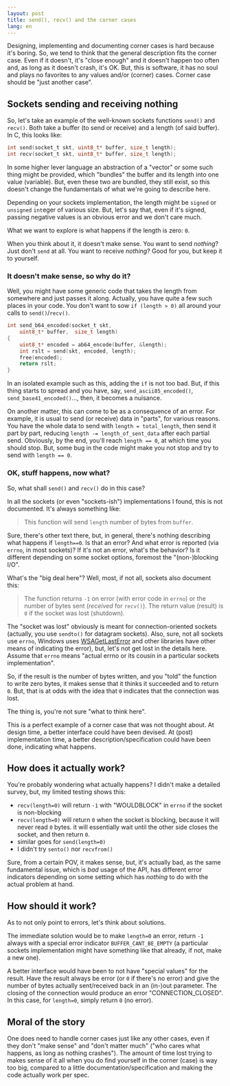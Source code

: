 ```yaml
---
layout: post
title: send(), recv() and the corner cases
lang: en
---
```


Designing, implementing and documenting corner cases is hard because
it's boring.  So, we tend to think that the general description fits
the corner case.  Even if it doesn't, it's "close enough" and it
doesn't happen too often and, as long as it doesn't crash, it's OK.
But, this is software, it has no soul and plays no favorites to any
values and/or (corner) cases.  Corner case should be "just another
case".

## Sockets sending and receiving nothing

So, let's take an example of the well-known sockets functions `send()`
and `recv()`.  Both take a buffer (to send or receive) and a length
(of said buffer). In C, this looks like:

```c
int send(socket_t skt, uint8_t* buffer, size_t length);
int recv(socket_t skt, uint8_t* buffer, size_t length);

```

In some higher lever language an abstraction of a "vector" or some
such thing might be provided, which "bundles" the buffer and its
length into one value (variable). But, even these two are bundled,
they still exist, so this doesn't change the fundamentals of what
we're going to describe here.

Depending on your sockets implementation, the length might be `signed`
or `unsigned` `int`eger of various size. But, let's say that, even if
it's signed, passing negative values is an obvious error and we don't
care much.

What we want to explore is what happens if the length is zero: `0`.

When you think about it, it doesn't make sense. You want to send
_nothing_? Just don't `send` at all.  You want to receive _nothing_?
Good for you, but keep it to yourself.

### It doesn't make sense, so why do it?

Well, you might have some generic code that takes the length from
somewhere and just passes it along. Actually, you have quite a few
such places in your code.  You don't want to sow `if (length > 0)` all
around your calls to `send()`/`recv()`.

```c
int send_b64_encoded(socket_t skt, 
    uint8_t* buffer,  size_t length)
{
    uint8_t* encoded = ab64_encode(buffer, &length);
    int rslt = send(skt, encoded, length);
    free(encoded);
    return rslt;
}
```

In an isolated example such as this, adding the `if` is not too bad.
But, if this thing starts to spread and you have, say,
`send_ascii85_encoded()`, `send_base41_encoded()`..., then, it becomes
a nuisance.

On another matter, this can come to be as a consequence of an error.
For example, it is usual to send (or receive) data in "parts", for
various reasons. You have the whole data to send with `length =
total_length`, then send it part by part, reducing `length -=
length_of_sent_data` after each partial send. Obviously, by the end,
you'll reach `length == 0`, at which time you should stop. But, some
bug in the code might make you not stop and try to send with `length
== 0`.

### OK, stuff happens, now what?

So, what shall `send()` and `recv()` do in this case?

In all the sockets (or even "sockets-ish") implementations I found,
this is not documented.  It's always something like:

> This function will send `length` number of bytes from `buffer`.

Sure, there's other text there, but, in general, there's nothing
describing what happens if `length==0`.  Is that an error? And what
error is reported (via `errno`, in most sockets)? If it's not an
error, what's the behavior? Is it different depending on some socket
options, foremost the "(non-)blocking I/O".

What's the "big deal here"? Well, most, if not all, sockets also
document this:

> The function returns `-1` on error (with error code in `errno`) or
> the number of bytes sent (_received_ for `recv()`).  The return
> value (result) is `0` if the socket was lost (shutdown).

The "socket was lost" obviously is meant for connection-oriented
sockets (actually, you use `sendto()` for datagram sockets). Also,
sure, not all sockets use `errno`, Windows uses
[WSAGetLastError](https://msdn.microsoft.com/en-us/library/windows/desktop/ms741580(v=vs.85).aspx)
and other libraries have other means of indicating the error), but,
let's not get lost in the details here. Assume that `errno` means
"actual errno or its cousin in a particular sockets implementation".

So, if the result is the number of bytes written, and you "told" the
function to write zero bytes, it makes sense that it thinks it
succeeded and to return `0`. But, that is at odds with the idea that
`0` indicates that the connection was lost.

The thing is, you're not sure "what to think here".

This is a perfect example of a corner case that was not thought
about. At design time, a better interface could have been devised. At
(post) implementation time, a better description/specification could
have been done, indicating what happens.

## How does it actually work?

You're probably wondering what actually happens? I didn't make a
detailed survey, but, my limited testing shows this:

* `recv(length=0)` will return `-1` with "WOULDBLOCK" in `errno` if the socket is non-blocking
* `recv(length=0)` will return `0` when the socket is blocking, because it will never read `0` bytes.
  it will essentially wait until the other side closes the socket, and then return `0`.
* similar goes for `send(length=0)`
* I didn't try `sento()` nor `recvfrom()`

Sure, from a certain POV, it makes sense, but, it's actually bad, as
the same fundamental issue, which is _bad_ usage of the API, has
different error indicators depending on some setting which has
_nothing_ to do with the actual problem at hand.

## How should it work?

As to not only point to errors, let's think about solutions.

The immediate solution would be to make `length=0` an error, return
`-1` always with a special error indicator `BUFFER_CANT_BE_EMPTY` (a
particular sockets implementation might have something like that
already, if not, make a new one).

A better interface would have been to not have "special values" for
the result. Have the result always be error (or `0` if there's no
error) and give the number of bytes actually sent/received back in an
(in-)out parameter. The closing of the connection would produce an
error "CONNECTION_CLOSED". In this case, for `length=0`, simply return
`0` (no error).

## Moral of the story

One does need to handle corner cases just like any other cases, even
if they don't "make sense" and "don't matter much" ("who cares what
happens, as long as nothing crashes"). The amount of time lost trying
to makes sense of it all when you do find yourself in the corner
(case) is way too big, compared to a little
documentation/specification and making the code actually work per
spec.
